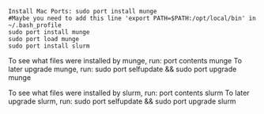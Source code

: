 ```console
Install Mac Ports: sudo port install munge
#Maybe you need to add this line 'export PATH=$PATH:/opt/local/bin' in ~/.bash_profile
sudo port install munge
sudo port load munge
sudo port install slurm
```

To see what files were installed by munge, run:
port contents munge 
To later upgrade munge, run:
sudo port selfupdate && sudo port upgrade munge

To see what files were installed by slurm, run:
port contents slurm 
To later upgrade slurm, run:
sudo port selfupdate && sudo port upgrade slurm 
